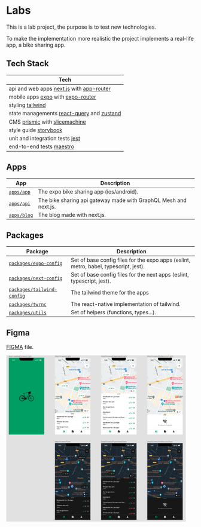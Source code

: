 # Labs

This is a lab project, the purpose is to test new technologies.

To make the implementation more realistic the project implements a real-life app, a bike sharing app.

## Tech Stack

| Tech                                                                                                             |
| ---------------------------------------------------------------------------------------------------------------- |
| api and web apps [next.js](https://nextjs.org/) with [app-router](https://nextjs.org/docs/app)                   |
| mobile apps [expo](https://docs.expo.dev/) with [expo-router](https://expo.github.io/router/docs/)               |
| styling [tailwind](https://tailwindcss.com/)                                                                     |
| state managements [react-query](https://tanstack.com/query/v3/) and [zustand](https://github.com/pmndrs/zustand) |
| CMS [prismic](https://prismic.io/) with [slicemachine](https://prismic.io/slice-machine)                         |
| style guide [storybook](https://storybook.js.org/)                                                               |
| unit and integration tests [jest](https://jestjs.io/)                                                            |
| end-to-end tests [maestro](https://maestro.mobile.dev/)                                                          |

## Apps

| App                                  | Description                                                      |
| ------------------------------------ | ---------------------------------------------------------------- |
| [`apps/app`](./apps/app/README.md)   | The expo bike sharing app (ios/android).                         |
| [`apps/api`](./apps/api/README.md)   | The bike sharing api gateway made with GraphQL Mesh and next.js. |
| [`apps/blog`](./apps/blog/README.md) | The blog made with next.js.                                      |

## Packages

| Package                                                            | Description                                                                          |
| ------------------------------------------------------------------ | ------------------------------------------------------------------------------------ |
| [`packages/expo-config`](./packages/expo-config/README.md)         | Set of base config files for the expo apps (eslint, metro, babel, typescript, jest). |
| [`packages/next-config`](./packages/next-config/README.md)         | Set of base config files for the next apps (eslint, typescript, jest).               |
| [`packages/tailwind-config`](./packages/tailwind-config/README.md) | The tailwind theme for the apps                                                      |
| [`packages/twrnc`](./packages/twrnc/README.md)                     | The react-native implementation of tailwind.                                         |
| [`packages/utils`](./packages/utils/README.md)                     | Set of helpers (functions, types...).                                                |

## Figma

[FIGMA](https://www.figma.com/file/STwur9wHa2T9eXOTIygLrh/expo-bike-sharing?node-id=0%3A1) file.

<p float="left">
  <img src="./docs/figma.png?raw=true" width="480" />
</p>
